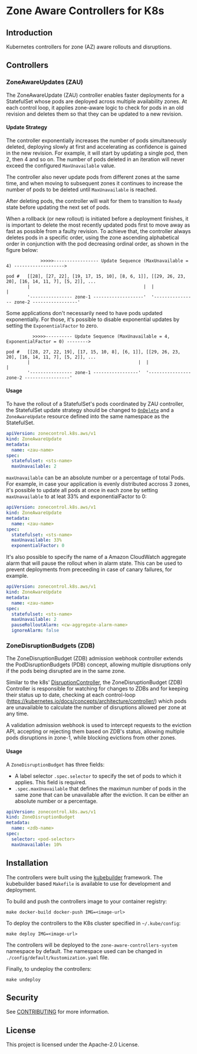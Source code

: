 # Zone Aware Controllers for K8s

## Introduction

Kubernetes controllers for zone (AZ) aware rollouts and disruptions.

## Controllers

### ZoneAwareUpdates (ZAU)

The ZoneAwareUpdate (ZAU) controller enables faster deployments for a StatefulSet whose pods are deployed across multiple availability zones. At each control loop, it applies zone-aware logic to check for pods in an old revision and deletes them so that they can be updated to a new revision.

#### Update Strategy

The controller exponentially increases the number of pods simultaneously deleted, deploying slowly at first and accelerating as confidence is gained in the new revision. For example, it will start by updating a single pod, then 2, then 4 and so on. The number of pods deleted in an iteration will never exceed the configured `MaxUnavailable` value.

The controller also never update pods from different zones at the same time, and when moving to subsequent zones it continues to increase the number of pods to be deleted until `MaxUnavailable` is reached.

After deleting pods, the controller will wait for them to transition to `Ready` state before updating the next set of pods.

When a rollback (or new rollout) is initiated before a deployment finishes, it is important to delete the most recently updated pods first to move away as fast as possible from a faulty revision. To achieve that, the controller always deletes pods in a specific order, using the zone ascending alphabetical order in conjunction with the pod decreasing ordinal order, as shown in the figure below:

```
             >>>>>----------------- Update Sequence (MaxUnavailable = 4) ------------------->

pod #   [[28], [27, 22], [19, 17, 15, 10], [8, 6, 1]], [[29, 26, 23, 20], [16, 14, 11, 7], [5, 2]], ...
        |                                           |  |                                         |
        '---------------- zone-1 -------------------'  '---------------- zone-2 -----------------'
```


Some applications don't necessarily need to have pods updated exponentially. For those, it's possible to disable exponential updates by setting the `ExponentialFactor` to zero.

```
          >>>>>---------- Update Sequence (MaxUnavailable = 4, ExponentialFactor = 0) -------->

pod #   [[28, 27, 22, 19], [17, 15, 10, 8], [6, 1]], [[29, 26, 23, 20], [16, 14, 11, 7], [5, 2]], ...
        |                                         |  |                                         |
        '---------------- zone-1 -----------------'  '---------------- zone-2 -----------------'
```

#### Usage

To have the rollout of a StatefulSet's pods coordinated by ZAU controller, the StatefulSet update strategy should be changed to [`OnDelete`](https://kubernetes.io/docs/concepts/workloads/controllers/statefulset/#update-strategies) and a `ZoneAwareUpdate` resource defined into the same namespace as the StatefulSet.

```yaml
apiVersion: zonecontrol.k8s.aws/v1
kind: ZoneAwareUpdate
metadata:
  name: <zau-name>
spec:
  statefulset: <sts-name>
  maxUnavailable: 2
```

`maxUnavailable` can be an absolute number or a percentage of total Pods. For example, in case your application is evenly distributed accross 3 zones, it's possible to update all pods at once in each zone by setting `maxUnavailable` to at leat 33% and exponentialFactor to 0:

```yaml
apiVersion: zonecontrol.k8s.aws/v1
kind: ZoneAwareUpdate
metadata:
  name: <zau-name>
spec:
  statefulset: <sts-name>
  maxUnavailable: 33%
  exponentialFactor: 0
```

It's also possible to specify the name of a Amazon CloudWatch aggregate alarm that will pause the rollout when in alarm state. This can be used to prevent deployments from preceeding in case of canary failures, for example.

```yaml
apiVersion: zonecontrol.k8s.aws/v1
kind: ZoneAwareUpdate
metadata:
  name: <zau-name>
spec:
  statefulset: <sts-name>
  maxUnavailable: 2
  pauseRolloutAlarm: <cw-aggregate-alarm-name>
  ignoreAlarm: false
```

### ZoneDisruptionBudgets (ZDB)

The ZoneDisruptionBudget (ZDB) admission webhook controller extends the PodDisruptionBudgets (PDB) concept, allowing multiple disruptions only if the pods being disrupted are in the same zone.

Similar to the k8s' [DisruptionController](https://github.com/kubernetes/kubernetes/blob/d7123a65248e25b86018ba8220b671cd483d6797/pkg/controller/disruption/disruption.go#L555), the ZoneDisruptionBudget (ZDB) Controller is responsible for watching for changes to ZDBs and for keeping their status up to date, checking at each control-loop (https://kubernetes.io/docs/concepts/architecture/controller/) which pods are unavailable to calculate the number of disruptions allowed per zone at any time.

A validation admission webhook is used to intercept requests to the eviction API, accepting or rejecting them based on ZDB's status, allowing multiple pods disruptions in zone-1, while blocking evictions from other zones.

#### Usage

A `ZoneDisruptionBudget` has three fields:

- A label selector `.spec.selector` to specify the set of pods to which it applies. This field is required.
- `.spec.maxUnavailable` that defines the maximun number of pods in the same zone that can be unavailable after the eviction. It can be either an absolute number or a percentage.

```yaml
apiVersion: zonecontrol.k8s.aws/v1
kind: ZoneDisruptionBudget
metadata:
  name: <zdb-name>
spec:
  selector: <pod-selector>
  maxUnavailable: 10%
```

## Installation

The controllers were built using the [kubebuilder](https://github.com/kubernetes-sigs/kubebuilder) framework. The kubebuilder based `Makefile` is available to use for development and deployment.

To build and push the controllers image to your container registry:

```
make docker-build docker-push IMG=<image-url>
```

To deploy the controllers to the K8s cluster specified in `~/.kube/config`:

```
make deploy IMG=<image-url>
```

The controllers will be deployed to the `zone-aware-controllers-system` namespace by default. The namespace used can be changed in `./config/default/kustomization.yaml` file.

Finally, to undeploy the controllers:

```
make undeploy 
```

## Security

See [CONTRIBUTING](CONTRIBUTING.md#security-issue-notifications) for more information.

## License

This project is licensed under the Apache-2.0 License.